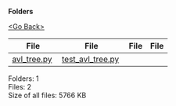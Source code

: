 **Folders**

[&lt;Go Back&gt;](../right.html)

  

<table><thead><tr class="header"><th><strong>File</strong></th><th><strong>File</strong></th><th><strong>File</strong></th><th><strong>File</strong></th></tr></thead><tbody><tr class="odd"><td><a href="avl_tree.py">avl_tree.py</a> </td><td><a href="test_avl_tree.py">test_avl_tree.py</a> </td><td></td><td></td></tr></tbody></table>

Folders: 1  
Files: 2  
Size of all files: 5766 KB
